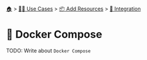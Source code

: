 <!--startTocHeader-->
[🏠](../../../README.md) > [👷🏽 Use Cases](../../README.md) > [📦 Add Resources](../README.md) > [🧩 Integration](README.md)
# 🐳 Docker Compose
<!--endTocHeader-->

TODO: Write about `Docker Compose`

<!--startTocSubtopic-->
<!--endTocSubtopic-->